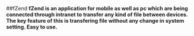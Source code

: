 ##fZend
**fZend is an application for mobile as well as pc which are being connected through intranet to transfer any kind of file between devices. The key feature of this is transfering file without any change in system setting. Easy to use.**